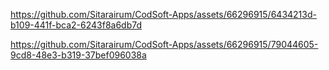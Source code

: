 

https://github.com/Sitarairum/CodSoft-Apps/assets/66296915/6434213d-b109-441f-bca2-6243f8a6db7d



https://github.com/Sitarairum/CodSoft-Apps/assets/66296915/79044605-9cd8-48e3-b319-37bef096038a

